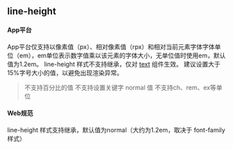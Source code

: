 ## line-height


<!-- CSSJSON.line-height.description -->

<!-- CSSJSON.line-height.syntax -->

<!-- CSSJSON.line-height.values -->

<!-- CSSJSON.line-height.defaultValue -->

<!-- CSSJSON.line-height.unixTags -->

<!-- CSSJSON.line-height.compatibility -->

#### App平台
App平台仅支持以像素值（px）、相对像素值（rpx）和相对当前元素字体字体单位（em），em单位表示数字值乘以该元素的字体大小，无单位值时使用em，默认值为1.2em。
line-height 样式不支持继承，仅对 [text](../component/text.md) 组件生效。
建议设置大于15%字号大小的值，以避免出现渲染异常。
> 不支持百分比的值
> 不支持设置关键字 normal 值
> 不支持ch、rem、ex等单位

#### Web规范
line-height 样式支持继承，默认值为normal（大约为1.2em，取决于 font-family 样式）

<!-- CSSJSON.line-height.reference -->